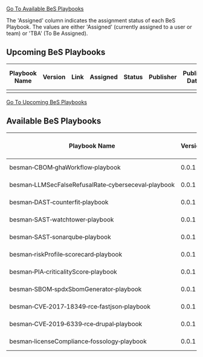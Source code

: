 [Go To Available BeS Playbooks](#available-bes-playbooks)


The 'Assigned' column indicates the assignment status of each BeS Playbook. The values are either 'Assigned' (currently assigned to a user or team) or 'TBA' (To Be Assigned).



## Upcoming BeS Playbooks

| Playbook Name | Version | Link | Assigned | Status | Publisher | Publish Date | Last Update Date | Notes |
| ------------- | ------- | ---- | -------- | ------ | --------- | ------------ | ---------------- | ----- |
|               |         |      |          |        |           |              |                  |       |


[Go To Upcoming BeS Playbooks](#upcoming-bes-playbooks)
## Available BeS Playbooks

| Playbook Name                                                                   | Version | Link                                                                                                                                               | Status    | Publisher                   | Publish Date | Last Update Date | Notes |
| ------------------------------------------------------------------------------- | ------- | -------------------------------------------------------------------------------------------------------------------------------------------------- | --------- | --------------------------- | ------------ | ---------------- | ----- |
| besman&#8209;CBOM&#8209;ghaWorkflow&#8209;playbook                              | 0.0.1   | [Link](https://github.com/NeerajK007/besecure-playbooks-store/blob/develop/playbooks/besman-CBOM-ghaWorkflow-playbook-0.0.1.sh)                    | Published | BeS&nbsp;Community&nbsp;Lab | 2025-04-21   | 2025-04-21       |       |
| besman&#8209;LLMSecFalseRefusalRate&#8209;cyberseceval&#8209;playbook           | 0.0.1   | [Link](https://github.com/NeerajK007/besecure-playbooks-store/blob/develop/playbooks/besman-LLMSecFalseRefusalRate-cyberseceval-playbook-0.0.1.sh) | Published | BeS&nbsp;Community&nbsp;Lab | 2025-04-21   | 2025-04-21       |       |
| besman&#8209;DAST&#8209;counterfit&#8209;playbook                               | 0.0.1   | [Link](https://github.com/NeerajK007/besecure-playbooks-store/blob/develop/playbooks/besman-counterfit-0.0.1-playbook.sh)                          | Published | BeS&nbsp;Community&nbsp;Lab | 2024-06-12   | 2024-06-12       |       |
| besman&#8209;SAST&#8209;watchtower&#8209;playbook                               | 0.0.1   | [Link](https://github.com/NeerajK007/besecure-playbooks-store/blob/develop/playbooks/besman-watchtower-0.0.1-playbook.sh)                          | Published | BeS&nbsp;Community&nbsp;Lab | 2024-06-12   | 2024-06-12       |       |
| besman&#8209;SAST&#8209;sonarqube&#8209;playbook                                | 0.0.1   | [Link](https://github.com/NeerajK007/besecure-playbooks-store/blob/develop/playbooks/besman-sonarqube-0.0.1-playbook.sh)                           | Published | BeS&nbsp;Community&nbsp;Lab | 2024-05-16   | 2024-05-16       |       |
| besman&#8209;riskProfile&#8209;scorecard&#8209;playbook                         | 0.0.1   | [Link](https://github.com/NeerajK007/besecure-playbooks-store/blob/develop/playbooks/besman-scorecard-0.0.1-playbook.sh)                           | Published | BeS&nbsp;Community&nbsp;Lab | 2024-05-06   | 2024-05-06       |       |
| besman&#8209;PIA&#8209;criticalityScore&#8209;playbook                          | 0.0.1   | [Link](https://github.com/NeerajK007/besecure-playbooks-store/blob/develop/playbooks/besman-criticality_score-0.0.1-playbook.sh)                   | Published | BeS&nbsp;Community&nbsp;Lab | 2024-04-12   | 2024-04-12       |       |
| besman&#8209;SBOM&#8209;spdxSbomGenerator&#8209;playbook                        | 0.0.1   | [Link](https://github.com/NeerajK007/besecure-playbooks-store/blob/develop/playbooks/besman-spdx-sbom-generator-0.0.1-playbook.sh)                 | Published | BeS&nbsp;Community&nbsp;Lab | 2024-02-27   | 2024-02-27       |       |
| besman&#8209;CVE&#8209;2017&#8209;18349&#8209;rce&#8209;fastjson&#8209;playbook | 0.0.1   | [Link](https://github.com/NeerajK007/besecure-playbooks-store/blob/develop/playbooks/besman-CVE-2017-18349-rce-fastjson-playbook.sh)               | Published | BeS&nbsp;Community&nbsp;Lab | 2025-04-20   | 2025-04-20       |       |
| besman&#8209;CVE&#8209;2019&#8209;6339&#8209;rce&#8209;drupal&#8209;playbook    | 0.0.1   | [Link](https://github.com/NeerajK007/besecure-playbooks-store/blob/develop/playbooks/besman-CVE-2019-6339-rce-drupal-playbook.md)                  | Published | BeS&nbsp;Community&nbsp;Lab | 2025-04-20   | 2025-04-20       |       |
| besman&#8209;licenseCompliance&#8209;fossology&#8209;playbook                   | 0.0.1   | [Link](https://github.com/NeerajK007/besecure-playbooks-store/blob/develop/playbooks/besman-fossology-0.0.1-steps.md)                           | Published | BeS&nbsp;Community&nbsp;Lab | 2025-04-21   | 2025-04-21       |       |
